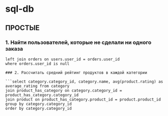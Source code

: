 # sql-db

## ПРОСТЫЕ

### 1. Найти пользователей, которые не сделали ни одного заказа

```select * from users 
left join orders on users.user_id = orders.user_id
where orders.user_id is null

### 2. Рассчитать средний рейтинг продуктов в каждой категории

```select category.category_id, category.name, avg(product.rating) as average_rating from category
join product_has_category on category.category_id = product_has_category.category_id
join product on product_has_category.product_id = product.product_id
group by category.category_id
order by category.category_id
